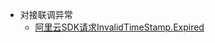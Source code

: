 - 对接联调异常
    - [阿里云SDK请求InvalidTimeStamp.Expired](/md/Exception/jointThirdParty/阿里云SDK请求InvalidTimeStamp.Expired.md)